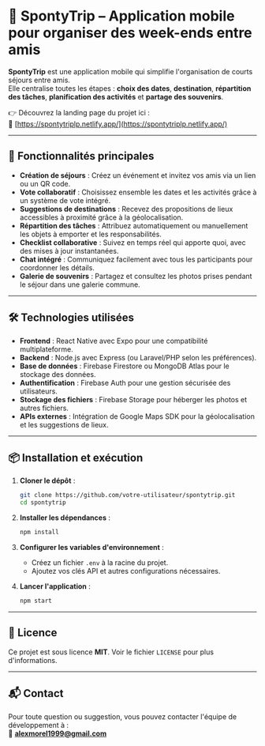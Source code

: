 # 🧳 SpontyTrip – Application mobile pour organiser des week-ends entre amis

**SpontyTrip** est une application mobile qui simplifie l'organisation de courts séjours entre amis.  
Elle centralise toutes les étapes : **choix des dates**, **destination**, **répartition des tâches**, **planification des activités** et **partage des souvenirs**.

👉 Découvrez la landing page du projet ici :  
🔗 [https://spontytriplp.netlify.app/](https://spontytriplp.netlify.app/)

---

## 🚀 Fonctionnalités principales

- **Création de séjours** : Créez un événement et invitez vos amis via un lien ou un QR code.
- **Vote collaboratif** : Choisissez ensemble les dates et les activités grâce à un système de vote intégré.
- **Suggestions de destinations** : Recevez des propositions de lieux accessibles à proximité grâce à la géolocalisation.
- **Répartition des tâches** : Attribuez automatiquement ou manuellement les objets à emporter et les responsabilités.
- **Checklist collaborative** : Suivez en temps réel qui apporte quoi, avec des mises à jour instantanées.
- **Chat intégré** : Communiquez facilement avec tous les participants pour coordonner les détails.
- **Galerie de souvenirs** : Partagez et consultez les photos prises pendant le séjour dans une galerie commune.

---

## 🛠️ Technologies utilisées

- **Frontend** : React Native avec Expo pour une compatibilité multiplateforme.
- **Backend** : Node.js avec Express (ou Laravel/PHP selon les préférences).
- **Base de données** : Firebase Firestore ou MongoDB Atlas pour le stockage des données.
- **Authentification** : Firebase Auth pour une gestion sécurisée des utilisateurs.
- **Stockage des fichiers** : Firebase Storage pour héberger les photos et autres fichiers.
- **APIs externes** : Intégration de Google Maps SDK pour la géolocalisation et les suggestions de lieux.

---

## 📦 Installation et exécution

1. **Cloner le dépôt** :
   ```bash
   git clone https://github.com/votre-utilisateur/spontytrip.git
   cd spontytrip
   ```

2. **Installer les dépendances** :
   ```bash
   npm install
   ```

3. **Configurer les variables d'environnement** :
   - Créez un fichier `.env` à la racine du projet.
   - Ajoutez vos clés API et autres configurations nécessaires.

4. **Lancer l'application** :
   ```bash
   npm start
   ```

---

## 📄 Licence

Ce projet est sous licence **MIT**. Voir le fichier `LICENSE` pour plus d'informations.

---

## 📬 Contact

Pour toute question ou suggestion, vous pouvez contacter l'équipe de développement à :  
📧 **alexmorel1999@gmail.com**
